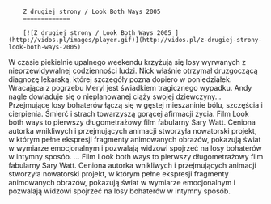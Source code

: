 
        Z drugiej strony / Look Both Ways 2005 
        =============
        
        [![Z drugiej strony / Look Both Ways 2005 ](http://vidos.pl/images/player.gif)](http://vidos.pl/z-drugiej-strony-look-both-ways-2005)
        
        
 W czasie piekielnie upalnego weekendu krzyżują się losy wyrwanych z nieprzewidywalnej codzienności ludzi. Nick właśnie otrzymał druzgoczącą diagnozę lekarską, której szczegóły pozna dopiero w poniedziałek. Wracająca z pogrzebu Meryl jest świadkiem tragicznego wypadku. Andy nagle dowiaduje się o nieplanowanej ciąży swojej dziewczyny... Przejmujące losy bohaterów łączą się w gęstej mieszaninie bólu, szczęścia i cierpienia. Śmierć i strach towarzyszą gorącej afirmacji życia. Film Look both ways to pierwszy długometrażowy film fabularny Sary Watt. Ceniona autorka wnikliwych i przejmujących animacji stworzyła nowatorski projekt, w którym pełne ekspresji fragmenty animowanych obrazów, pokazują świat w wymiarze emocjonalnym i pozwalają widzowi spojrzeć na losy bohaterów w intymny sposób.  ... Film Look both ways to pierwszy długometrażowy film fabularny Sary Watt. Ceniona autorka wnikliwych i przejmujących animacji stworzyła nowatorski projekt, w którym pełne ekspresji fragmenty animowanych obrazów, pokazują świat w wymiarze emocjonalnym i pozwalają widzowi spojrzeć na losy bohaterów w intymny sposób.
    